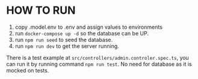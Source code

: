 # HOW TO RUN

1) copy .model.env to .env and assign values to environments
2) run `docker-compose up -d` so the database can be UP.
3) run `npm run seed` to seed the database.
4) run `npm run dev` to get the server running.

There is a test example at `src/controllers/admin.controler.spec.ts`, you can run it by running command `npm run test`. No need for database as it is mocked on tests.